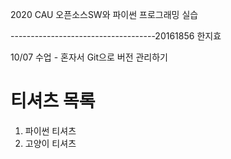 2020 CAU 오픈소스SW와 파이썬 프로그래밍 실습

------------------------------------20161856 한지효

10/07 수업 - 혼자서 Git으로 버전 관리하기
# 티셔츠 목록
1. 파이썬 티셔츠
2. 고양이 티셔츠